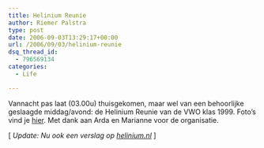 ```yaml
---
title: Helinium Reunie
author: Riemer Palstra
type: post
date: 2006-09-03T13:29:17+00:00
url: /2006/09/03/helinium-reunie
dsq_thread_id:
  - 796569134
categories:
  - Life

---
```

Vannacht pas laat (03.00u) thuisgekomen, maar wel van een behoorlijke geslaagde middag/avond: de Helinium Reunie van de VWO klas 1999. Foto&#8217;s vind je [hier][1]. Met dank aan Arda en Marianne voor de organisatie.

[ _Update: Nu ook een verslag op [helinium.nl][2]_ ]

 [1]: http://gallery.palstra.com/helinium2006
 [2]: http://www.helinium.nl/showbull.php?bullid=286